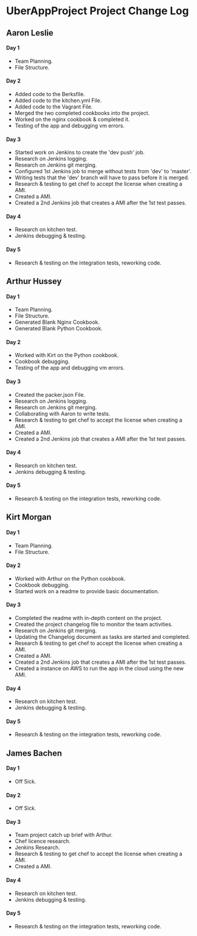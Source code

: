 # UberAppProject Project Change Log

## Aaron Leslie
#### Day 1

- Team Planning.
- File Structure.

#### Day 2
- Added code to the Berksfile.
- Added code to the kitchen.yml File.
- Added code to the Vagrant File.
- Merged the two completed cookbooks into the project.
- Worked on the nginx cookbook & completed it.
- Testing of the app and debugging vm errors.

#### Day 3

- Started work on Jenkins to create the 'dev push' job.
- Research on Jenkins logging.
- Research on Jenkins git merging.
- Configured 1st Jenkins job to merge without tests from 'dev' to 'master'.
- Writing tests that the 'dev' branch will have to pass before it is merged.
- Research & testing to get chef to accept the license when creating a AMI.
- Created a AMI.
- Created a 2nd Jenkins job that creates a AMI  after the 1st test passes.

#### Day 4

- Research on kitchen test.
- Jenkins debugging & testing.

#### Day 5

- Research & testing on the integration tests, reworking code.

## Arthur Hussey
#### Day 1

- Team Planning.
- File Structure.
- Generated Blank Nginx Cookbook.
- Generated Blank Python Cookbook.

#### Day 2

- Worked with Kirt on the Python cookbook.
- Cookbook debugging.
- Testing of the app and debugging vm errors.

#### Day 3

- Created the packer.json File.
- Research on Jenkins logging.
- Research on Jenkins git merging.
- Collaborating with Aaron to write tests.
- Research & testing to get chef to accept the license when creating a AMI.
- Created a AMI.
- Created a 2nd Jenkins job that creates a AMI  after the 1st test passes.

#### Day 4

- Research on kitchen test.
- Jenkins debugging & testing.

#### Day 5

- Research & testing on the integration tests, reworking code.

## Kirt Morgan
#### Day 1

- Team Planning.
- File Structure.

#### Day 2

- Worked with Arthur on the Python cookbook.
- Cookbook debugging.
- Started work on a readme to provide basic documentation.

#### Day 3

- Completed the readme with in-depth content on the project.
- Created the project changelog file to monitor the team activities.
- Research on Jenkins git merging.
- Updating the Changelog document as tasks are started and completed.
- Research & testing to get chef to accept the license when creating a AMI.
- Created a AMI.
- Created a 2nd Jenkins job that creates a AMI  after the 1st test passes.
- Created a instance on AWS to run the app in the cloud using the new AMI.

#### Day 4

- Research on kitchen test.
- Jenkins debugging & testing.

#### Day 5

- Research & testing on the integration tests, reworking code.

## James Bachen
#### Day 1

- Off Sick.

#### Day 2

- Off Sick.

#### Day 3

- Team project catch up brief with Arthur.
- Chef licence research.  
- Jenkins Research.
- Research & testing to get chef to accept the license when creating a AMI.
- Created a AMI.

#### Day 4

- Research on kitchen test.
- Jenkins debugging & testing.

#### Day 5

- Research & testing on the integration tests, reworking code.
